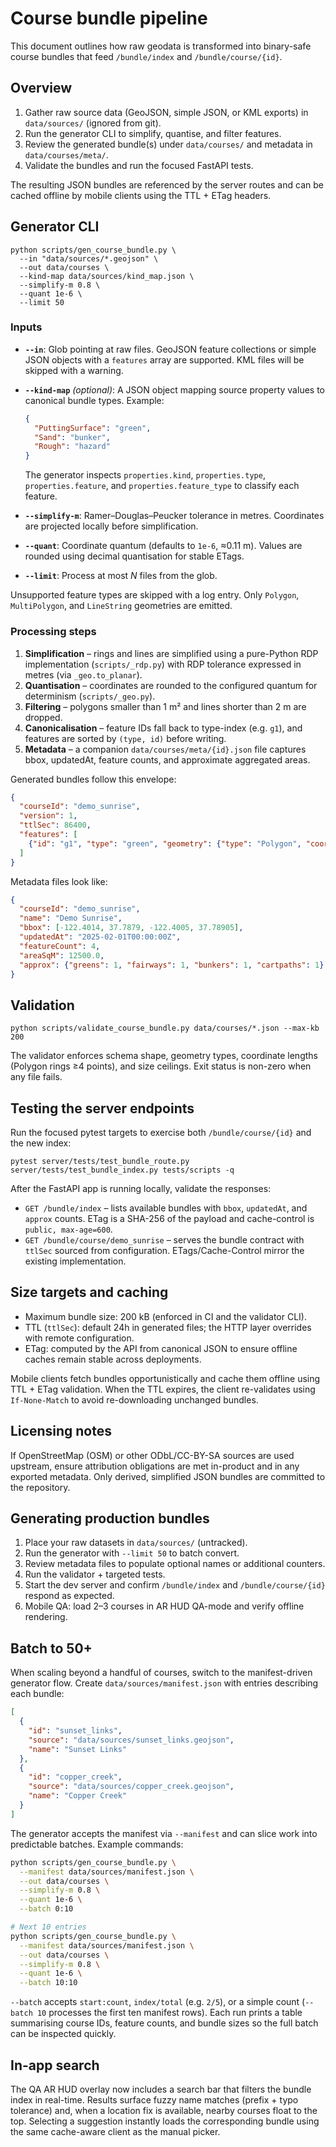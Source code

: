 # Course bundle pipeline

This document outlines how raw geodata is transformed into binary-safe course bundles that feed `/bundle/index` and `/bundle/course/{id}`.

## Overview

1. Gather raw source data (GeoJSON, simple JSON, or KML exports) in `data/sources/` (ignored from git).
2. Run the generator CLI to simplify, quantise, and filter features.
3. Review the generated bundle(s) under `data/courses/` and metadata in `data/courses/meta/`.
4. Validate the bundles and run the focused FastAPI tests.

The resulting JSON bundles are referenced by the server routes and can be cached offline by mobile clients using the TTL + ETag headers.

## Generator CLI

```
python scripts/gen_course_bundle.py \
  --in "data/sources/*.geojson" \
  --out data/courses \
  --kind-map data/sources/kind_map.json \
  --simplify-m 0.8 \
  --quant 1e-6 \
  --limit 50
```

### Inputs

* **`--in`**: Glob pointing at raw files. GeoJSON feature collections or simple JSON objects with a `features` array are supported. KML files will be skipped with a warning.
* **`--kind-map`** *(optional)*: A JSON object mapping source property values to canonical bundle types. Example:

  ```json
  {
    "PuttingSurface": "green",
    "Sand": "bunker",
    "Rough": "hazard"
  }
  ```

  The generator inspects `properties.kind`, `properties.type`, `properties.feature`, and `properties.feature_type` to classify each feature.

* **`--simplify-m`**: Ramer–Douglas–Peucker tolerance in metres. Coordinates are projected locally before simplification.
* **`--quant`**: Coordinate quantum (defaults to `1e-6`, ≈0.11 m). Values are rounded using decimal quantisation for stable ETags.
* **`--limit`**: Process at most *N* files from the glob.

Unsupported feature types are skipped with a log entry. Only `Polygon`, `MultiPolygon`, and `LineString` geometries are emitted.

### Processing steps

1. **Simplification** – rings and lines are simplified using a pure-Python RDP implementation (`scripts/_rdp.py`) with RDP tolerance expressed in metres (via `_geo.to_planar`).
2. **Quantisation** – coordinates are rounded to the configured quantum for determinism (`scripts/_geo.py`).
3. **Filtering** – polygons smaller than 1 m² and lines shorter than 2 m are dropped.
4. **Canonicalisation** – feature IDs fall back to type-index (e.g. `g1`), and features are sorted by `(type, id)` before writing.
5. **Metadata** – a companion `data/courses/meta/{id}.json` file captures bbox, updatedAt, feature counts, and approximate aggregated areas.

Generated bundles follow this envelope:

```json
{
  "courseId": "demo_sunrise",
  "version": 1,
  "ttlSec": 86400,
  "features": [
    {"id": "g1", "type": "green", "geometry": {"type": "Polygon", "coordinates": [...]}}
  ]
}
```

Metadata files look like:

```json
{
  "courseId": "demo_sunrise",
  "name": "Demo Sunrise",
  "bbox": [-122.4014, 37.7879, -122.4005, 37.78905],
  "updatedAt": "2025-02-01T00:00:00Z",
  "featureCount": 4,
  "areaSqM": 12500.0,
  "approx": {"greens": 1, "fairways": 1, "bunkers": 1, "cartpaths": 1}
}
```

## Validation

```
python scripts/validate_course_bundle.py data/courses/*.json --max-kb 200
```

The validator enforces schema shape, geometry types, coordinate lengths (Polygon rings ≥4 points), and size ceilings. Exit status is non-zero when any file fails.

## Testing the server endpoints

Run the focused pytest targets to exercise both `/bundle/course/{id}` and the new index:

```
pytest server/tests/test_bundle_route.py server/tests/test_bundle_index.py tests/scripts -q
```

After the FastAPI app is running locally, validate the responses:

* `GET /bundle/index` – lists available bundles with `bbox`, `updatedAt`, and `approx` counts. ETag is a SHA-256 of the payload and cache-control is `public, max-age=600`.
* `GET /bundle/course/demo_sunrise` – serves the bundle contract with `ttlSec` sourced from configuration. ETags/Cache-Control mirror the existing implementation.

## Size targets and caching

* Maximum bundle size: 200 kB (enforced in CI and the validator CLI).
* TTL (`ttlSec`): default 24h in generated files; the HTTP layer overrides with remote configuration.
* ETag: computed by the API from canonical JSON to ensure offline caches remain stable across deployments.

Mobile clients fetch bundles opportunistically and cache them offline using TTL + ETag validation. When the TTL expires, the client re-validates using `If-None-Match` to avoid re-downloading unchanged bundles.

## Licensing notes

If OpenStreetMap (OSM) or other ODbL/CC-BY-SA sources are used upstream, ensure attribution obligations are met in-product and in any exported metadata. Only derived, simplified JSON bundles are committed to the repository.

## Generating production bundles

1. Place your raw datasets in `data/sources/` (untracked).
2. Run the generator with `--limit 50` to batch convert.
3. Review metadata files to populate optional names or additional counters.
4. Run the validator + targeted tests.
5. Start the dev server and confirm `/bundle/index` and `/bundle/course/{id}` respond as expected.
6. Mobile QA: load 2–3 courses in AR HUD QA-mode and verify offline rendering.

## Batch to 50+

When scaling beyond a handful of courses, switch to the manifest-driven generator flow. Create `data/sources/manifest.json` with entries describing each bundle:

```json
[
  {
    "id": "sunset_links",
    "source": "data/sources/sunset_links.geojson",
    "name": "Sunset Links"
  },
  {
    "id": "copper_creek",
    "source": "data/sources/copper_creek.geojson",
    "name": "Copper Creek"
  }
]
```

The generator accepts the manifest via `--manifest` and can slice work into predictable batches. Example commands:

```bash
python scripts/gen_course_bundle.py \
  --manifest data/sources/manifest.json \
  --out data/courses \
  --simplify-m 0.8 \
  --quant 1e-6 \
  --batch 0:10

# Next 10 entries
python scripts/gen_course_bundle.py \
  --manifest data/sources/manifest.json \
  --out data/courses \
  --simplify-m 0.8 \
  --quant 1e-6 \
  --batch 10:10
```

`--batch` accepts `start:count`, `index/total` (e.g. `2/5`), or a simple count (`--batch 10` processes the first ten manifest rows). Each run prints a table summarising course IDs, feature counts, and bundle sizes so the full batch can be inspected quickly.

## In-app search

The QA AR HUD overlay now includes a search bar that filters the bundle index in real-time. Results surface fuzzy name matches (prefix + typo tolerance) and, when a location fix is available, nearby courses float to the top. Selecting a suggestion instantly loads the corresponding bundle using the same cache-aware client as the manual picker.
